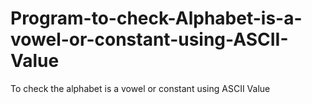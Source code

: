 # Program-to-check-Alphabet-is-a-vowel-or-constant-using-ASCII-Value
To check the alphabet is a vowel or constant using ASCII Value
